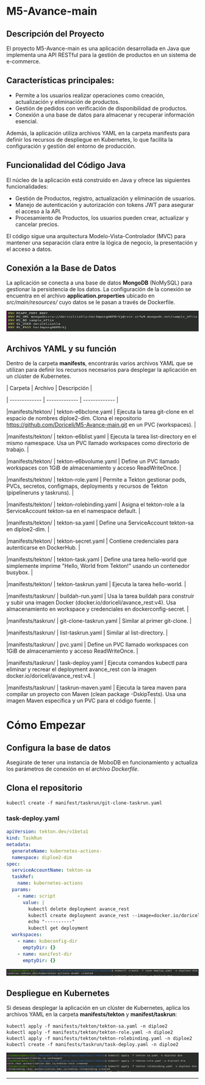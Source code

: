 # M5-Avance-main
## Descripción del Proyecto

El proyecto M5-Avance-main es una aplicación desarrollada en Java que implementa una API RESTful para la gestión de productos en un sistema de e-commerce.

## Características principales:
- Permite a los usuarios realizar operaciones como creación, actualización y eliminación de productos.
- Gestión de pedidos con verificación de disponibilidad de productos.
- Conexión a una base de datos para almacenar y recuperar información esencial.

Además, la aplicación utiliza archivos YAML en la carpeta manifests para definir los recursos de despliegue en Kubernetes, lo que facilita la configuración y gestión del entorno de producción.

## Funcionalidad del Código Java
El núcleo de la aplicación está construido en Java y ofrece las siguientes funcionalidades:

- Gestión de Productos, registro, actualización y eliminación de usuarios.
- Manejo de autenticación y autorización con tokens JWT para asegurar el acceso a la API.
- Procesamiento de Productos, los usuarios pueden crear, actualizar y cancelar precios.

El código sigue una arquitectura Modelo-Vista-Controlador (MVC) para mantener una separación clara entre la lógica de negocio, la presentación y el acceso a datos.

## Conexión a la Base de Datos
La aplicación se conecta a una base de datos **MongoDB** (NoMySQL) para gestionar la persistencia de los datos. La configuración de la conexión se encuentra en el archivo **application.properties** ubicado en *src/main/resources/* cuyo datos se le pasan a través de Dockerfile.

![Dockerfile](_resources/Dockerfile-mongodb.JPG)

## Archivos YAML y su función
Dentro de la carpeta **manifests**, encontrarás varios archivos YAML que se utilizan para definir los recursos necesarios para desplegar la aplicación en un clúster de Kubernetes.

|  Carpeta  |  Archivo   | Descripción  |

| ------------- | ------------- | ------------- |

|manifests/tekton/ | tekton-e6bclone.yaml | Ejecuta la tarea git-clone en el espacio de nombres diploe2-dim. Clona el repositorio https://github.com/Doriceli/M5-Avance-main.git en un PVC (workspaces). |

|manifests/tekton/ | tekton-e6blist.yaml | Ejecuta la tarea list-directory en el mismo namespace. Usa un PVC llamado workspaces como directorio de trabajo. |

|manifests/tekton/ | tekton-e6bvolume.yaml | Define un PVC llamado workspaces con 1GiB de almacenamiento y acceso ReadWriteOnce. |

|manifests/tekton/ | tekton-role.yaml | Permite a Tekton gestionar pods, PVCs, secretos, configmaps, deployments y recursos de Tekton (pipelineruns y taskruns). |

|manifests/tekton/ | tekton-rolebinding.yaml | Asigna el tekton-role a la ServiceAccount tekton-sa en el namespace default. |

|manifests/tekton/ | tekton-sa.yaml | Define una ServiceAccount tekton-sa en diploe2-dim. |

|manifests/tekton/ | tekton-secret.yaml | Contiene credenciales para autenticarse en DockerHub. |

|manifests/tekton/ | tekton-task.yaml | Define una tarea hello-world que simplemente imprime "Hello, World from Tekton!" usando un contenedor busybox. |

|manifests/tekton/ | tekton-taskrun.yaml | Ejecuta la tarea hello-world. |

|manifests/taskrun/ | buildah-run.yaml | Usa la tarea buildah para construir y subir una imagen Docker (docker.io/doriceli/avance_rest:v4). Usa almacenamiento en workspace y credenciales en dockerconfig-secret. |

|manifests/taskrun/ | git-clone-taskrun.yaml | Similar al primer git-clone. |

|manifests/taskrun/ | list-taskrun.yaml | Similar al list-directory. |

|manifests/taskrun/ | pvc.yaml | Define un PVC llamado workspaces con 1GiB de almacenamiento y acceso ReadWriteOnce. |

|manifests/taskrun/ | task-deploy.yaml | Ejecuta comandos kubectl para eliminar y recrear el deployment avance_rest con la imagen docker.io/doriceli/avance_rest:v4. |

|manifests/taskrun/ | taskrun-maven.yaml | Ejecuta la tarea maven para compilar un proyecto con Maven (clean package -DskipTests). Usa una imagen Maven específica y un PVC para el código fuente. |

# Cómo Empezar

## Configura la base de datos
Asegúrate de tener una instancia de MoboDB en funcionamiento y actualiza los parámetros de conexión en el archivo *Dockerfile*.

## Clona el repositorio
```
kubectl create -f manifest/taskrun/git-clone-taskrun.yaml
```
### task-deploy.yaml
```yaml
apiVersion: tekton.dev/v1beta1
kind: TaskRun
metadata:
  generateName: kubernetes-actions-
  namespace: diploe2-dim
spec:
  serviceAccountName: tekton-sa
  taskRef:
    name: kubernetes-actions
  params:
    - name: script
      value: |
        kubectl delete deployment avance_rest
        kubectl create deployment avance_rest --image=docker.io/doriceli/avance_rest:v4
        echo "----------"
        kubectl get deployment
  workspaces:
    - name: kubeconfig-dir
      emptyDir: {}
    - name: manifest-dir
      emptyDir: {}
```
![task-deploy](_resources/Ejecucion-Task-Deploy.JPG)

## Despliegue en Kubernetes

Si deseas desplegar la aplicación en un clúster de Kubernetes, aplica los archivos YAML en la carpeta **manifests/tekton** y **manifest/taskrun**:

```
kubectl apply -f manifests/tekton/tekton-sa.yaml -n diploe2
kubectl apply -f manifests/tekton/tekton-role.yaml -n diploe2
kubectl apply -f manifests/tekton/tekton-rolebinding.yaml -n diploe2
kubectl create -f manifests/taskrun/task-deploy.yaml -n diploe2
```
![Orden de ejecución](_resources/Ejecucion-Tekton-SA-ROLE-RB.JPG)


--------------------------------------------------------------------

